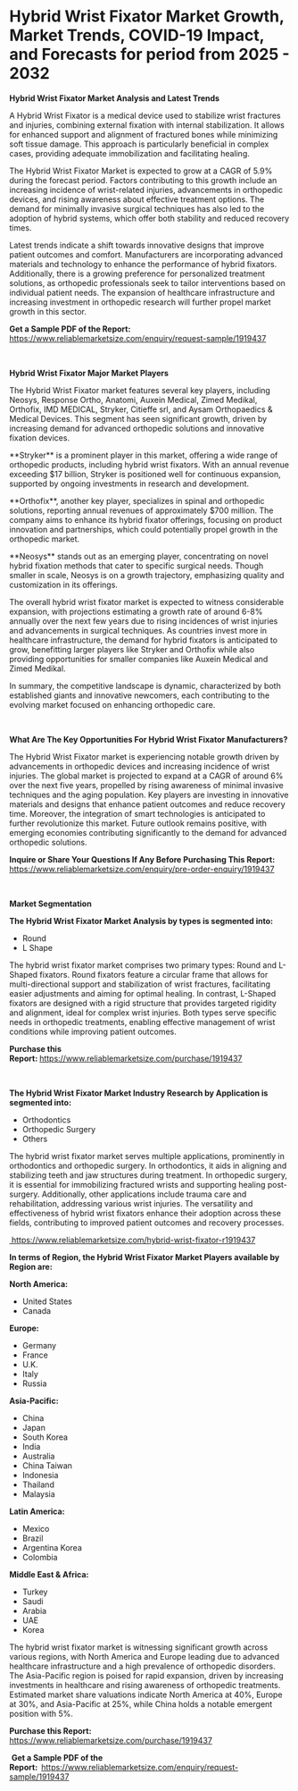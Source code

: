 <p><h1>Hybrid Wrist Fixator Market Growth, Market Trends, COVID-19 Impact, and Forecasts for period from 2025 - 2032</h1></p><p><strong>Hybrid Wrist Fixator Market Analysis and Latest Trends</strong></p>
<p><p>A Hybrid Wrist Fixator is a medical device used to stabilize wrist fractures and injuries, combining external fixation with internal stabilization. It allows for enhanced support and alignment of fractured bones while minimizing soft tissue damage. This approach is particularly beneficial in complex cases, providing adequate immobilization and facilitating healing.</p><p>The Hybrid Wrist Fixator Market is expected to grow at a CAGR of 5.9% during the forecast period. Factors contributing to this growth include an increasing incidence of wrist-related injuries, advancements in orthopedic devices, and rising awareness about effective treatment options. The demand for minimally invasive surgical techniques has also led to the adoption of hybrid systems, which offer both stability and reduced recovery times.</p><p>Latest trends indicate a shift towards innovative designs that improve patient outcomes and comfort. Manufacturers are incorporating advanced materials and technology to enhance the performance of hybrid fixators. Additionally, there is a growing preference for personalized treatment solutions, as orthopedic professionals seek to tailor interventions based on individual patient needs. The expansion of healthcare infrastructure and increasing investment in orthopedic research will further propel market growth in this sector.</p></p>
<p><strong>Get a Sample PDF of the Report:&nbsp;</strong> <a href="https://www.reliablemarketsize.com/enquiry/request-sample/1919437?utm_campaign=3163&utm_medium=2&utm_source=Github&utm_content=ia&utm_term=16042025&utm_id=hybrid-wrist-fixator">https://www.reliablemarketsize.com/enquiry/request-sample/1919437</a></p>
<p>&nbsp;</p>
<p><strong>Hybrid Wrist Fixator Major Market Players</strong></p>
<p><p>The Hybrid Wrist Fixator market features several key players, including Neosys, Response Ortho, Anatomi, Auxein Medical, Zimed Medikal, Orthofix, IMD MEDICAL, Stryker, Citieffe srl, and Aysam Orthopaedics & Medical Devices. This segment has seen significant growth, driven by increasing demand for advanced orthopedic solutions and innovative fixation devices.</p><p>**Stryker** is a prominent player in this market, offering a wide range of orthopedic products, including hybrid wrist fixators. With an annual revenue exceeding $17 billion, Stryker is positioned well for continuous expansion, supported by ongoing investments in research and development.</p><p>**Orthofix**, another key player, specializes in spinal and orthopedic solutions, reporting annual revenues of approximately $700 million. The company aims to enhance its hybrid fixator offerings, focusing on product innovation and partnerships, which could potentially propel growth in the orthopedic market.</p><p>**Neosys** stands out as an emerging player, concentrating on novel hybrid fixation methods that cater to specific surgical needs. Though smaller in scale, Neosys is on a growth trajectory, emphasizing quality and customization in its offerings.</p><p>The overall hybrid wrist fixator market is expected to witness considerable expansion, with projections estimating a growth rate of around 6-8% annually over the next few years due to rising incidences of wrist injuries and advancements in surgical techniques. As countries invest more in healthcare infrastructure, the demand for hybrid fixators is anticipated to grow, benefitting larger players like Stryker and Orthofix while also providing opportunities for smaller companies like Auxein Medical and Zimed Medikal.</p><p>In summary, the competitive landscape is dynamic, characterized by both established giants and innovative newcomers, each contributing to the evolving market focused on enhancing orthopedic care.</p></p>
<p>&nbsp;</p>
<p><strong>What Are The Key Opportunities For Hybrid Wrist Fixator Manufacturers?</strong></p>
<p><p>The Hybrid Wrist Fixator market is experiencing notable growth driven by advancements in orthopedic devices and increasing incidence of wrist injuries. The global market is projected to expand at a CAGR of around 6% over the next five years, propelled by rising awareness of minimal invasive techniques and the aging population. Key players are investing in innovative materials and designs that enhance patient outcomes and reduce recovery time. Moreover, the integration of smart technologies is anticipated to further revolutionize this market. Future outlook remains positive, with emerging economies contributing significantly to the demand for advanced orthopedic solutions.</p></p>
<p><strong>Inquire or Share Your Questions If Any Before Purchasing This Report:</strong> <a href="https://www.reliablemarketsize.com/enquiry/pre-order-enquiry/1919437?utm_campaign=3163&utm_medium=2&utm_source=Github&utm_content=ia&utm_term=16042025&utm_id=hybrid-wrist-fixator">https://www.reliablemarketsize.com/enquiry/pre-order-enquiry/1919437</a></p>
<p>&nbsp;</p>
<p><strong>Market Segmentation</strong></p>
<p><strong>The Hybrid Wrist Fixator Market Analysis by types is segmented into:</strong></p>
<p><ul><li>Round</li><li>L Shape</li></ul></p>
<p><p>The hybrid wrist fixator market comprises two primary types: Round and L-Shaped fixators. Round fixators feature a circular frame that allows for multi-directional support and stabilization of wrist fractures, facilitating easier adjustments and aiming for optimal healing. In contrast, L-Shaped fixators are designed with a rigid structure that provides targeted rigidity and alignment, ideal for complex wrist injuries. Both types serve specific needs in orthopedic treatments, enabling effective management of wrist conditions while improving patient outcomes.</p></p>
<p><strong>Purchase this Report:&nbsp;</strong><a href="https://www.reliablemarketsize.com/purchase/1919437?utm_campaign=3163&utm_medium=2&utm_source=Github&utm_content=ia&utm_term=16042025&utm_id=hybrid-wrist-fixator">https://www.reliablemarketsize.com/purchase/1919437</a></p>
<p>&nbsp;</p>
<p><strong>The Hybrid Wrist Fixator Market Industry Research by Application is segmented into:</strong></p>
<p><ul><li>Orthodontics</li><li>Orthopedic Surgery</li><li>Others</li></ul></p>
<p><p>The hybrid wrist fixator market serves multiple applications, prominently in orthodontics and orthopedic surgery. In orthodontics, it aids in aligning and stabilizing teeth and jaw structures during treatment. In orthopedic surgery, it is essential for immobilizing fractured wrists and supporting healing post-surgery. Additionally, other applications include trauma care and rehabilitation, addressing various wrist injuries. The versatility and effectiveness of hybrid wrist fixators enhance their adoption across these fields, contributing to improved patient outcomes and recovery processes.</p></p>
<p><a href="https://www.reliablemarketsize.com/hybrid-wrist-fixator-r1919437?utm_campaign=3163&utm_medium=2&utm_source=Github&utm_content=ia&utm_term=16042025&utm_id=hybrid-wrist-fixator">&nbsp;https://www.reliablemarketsize.com/hybrid-wrist-fixator-r1919437</a></p>
<p><strong>In terms of Region, the Hybrid Wrist Fixator Market Players available by Region are:</strong></p>
<p>
    <p> <strong> North America: </strong>
        <ul>
            <li>United States</li>
            <li>Canada</li>
        </ul>
        </p> 
    <p> <strong> Europe: </strong>
        <ul>
            <li>Germany</li>
            <li>France</li>
            <li>U.K.</li>
            <li>Italy</li>
            <li>Russia</li>
        </ul>
        </p> 
    <p> <strong> Asia-Pacific: </strong>
        <ul>
            <li>China</li>
            <li>Japan</li>
            <li>South Korea</li>
            <li>India</li>
            <li>Australia</li>
            <li>China Taiwan</li>
            <li>Indonesia</li>
            <li>Thailand</li>
            <li>Malaysia</li>
        </ul>
        </p> 
    <p> <strong> Latin America: </strong>
        <ul>
            <li>Mexico</li>
            <li>Brazil</li>
            <li>Argentina Korea</li>
            <li>Colombia</li>
        </ul>
        </p> 
    <p> <strong> Middle East & Africa: </strong>
        <ul>
            <li>Turkey</li>
            <li>Saudi</li>
            <li>Arabia</li>
            <li>UAE</li>
            <li>Korea</li>
        </ul>
    </p>
    </p>
<p><p>The hybrid wrist fixator market is witnessing significant growth across various regions, with North America and Europe leading due to advanced healthcare infrastructure and a high prevalence of orthopedic disorders. The Asia-Pacific region is poised for rapid expansion, driven by increasing investments in healthcare and rising awareness of orthopedic treatments. Estimated market share valuations indicate North America at 40%, Europe at 30%, and Asia-Pacific at 25%, while China holds a notable emergent position with 5%.</p></p>
<p><strong>Purchase this Report: </strong><a href="https://www.reliablemarketsize.com/purchase/1919437?utm_campaign=3163&utm_medium=2&utm_source=Github&utm_content=ia&utm_term=16042025&utm_id=hybrid-wrist-fixator">https://www.reliablemarketsize.com/purchase/1919437</a></p>
<p>&nbsp;<strong>Get a Sample PDF of the Report:&nbsp;&nbsp;</strong><a href="https://www.reliablemarketsize.com/enquiry/request-sample/1919437?utm_campaign=3163&utm_medium=2&utm_source=Github&utm_content=ia&utm_term=16042025&utm_id=hybrid-wrist-fixator">https://www.reliablemarketsize.com/enquiry/request-sample/1919437</a></p>
<p><strong></strong></p>
<p><p></p><p></p><p></p></p>